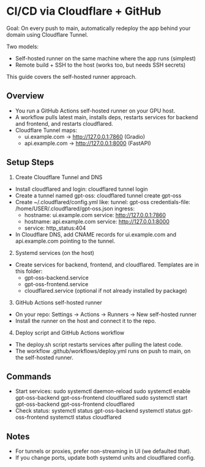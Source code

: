 # CI/CD via Cloudflare + GitHub

Goal: On every push to main, automatically redeploy the app behind your domain using Cloudflare Tunnel.

Two models:
- Self-hosted runner on the same machine where the app runs (simplest)
- Remote build + SSH to the host (works too, but needs SSH secrets)

This guide covers the self-hosted runner approach.

## Overview
- You run a GitHub Actions self-hosted runner on your GPU host.
- A workflow pulls latest main, installs deps, restarts services for backend and frontend, and restarts cloudflared.
- Cloudflare Tunnel maps:
  - ui.example.com -> http://127.0.0.1:7860 (Gradio)
  - api.example.com -> http://127.0.0.1:8000 (FastAPI)

## Setup Steps

1) Create Cloudflare Tunnel and DNS
- Install cloudflared and login:
  cloudflared tunnel login
- Create a tunnel named gpt-oss:
  cloudflared tunnel create gpt-oss
- Create ~/.cloudflared/config.yml like:
  tunnel: gpt-oss
  credentials-file: /home/USER/.cloudflared/gpt-oss.json
  ingress:
    - hostname: ui.example.com
      service: http://127.0.0.1:7860
    - hostname: api.example.com
      service: http://127.0.0.1:8000
    - service: http_status:404
- In Cloudflare DNS, add CNAME records for ui.example.com and api.example.com pointing to the tunnel.

2) Systemd services (on the host)
- Create services for backend, frontend, and cloudflared. Templates are in this folder:
  - gpt-oss-backend.service
  - gpt-oss-frontend.service
  - cloudflared.service (optional if not already installed by package)

3) GitHub Actions self-hosted runner
- On your repo: Settings → Actions → Runners → New self-hosted runner
- Install the runner on the host and connect it to the repo.

4) Deploy script and GitHub Actions workflow
- The deploy.sh script restarts services after pulling the latest code.
- The workflow .github/workflows/deploy.yml runs on push to main, on the self-hosted runner.

## Commands
- Start services:
  sudo systemctl daemon-reload
  sudo systemctl enable gpt-oss-backend gpt-oss-frontend cloudflared
  sudo systemctl start gpt-oss-backend gpt-oss-frontend cloudflared
- Check status:
  systemctl status gpt-oss-backend
  systemctl status gpt-oss-frontend
  systemctl status cloudflared

## Notes
- For tunnels or proxies, prefer non-streaming in UI (we defaulted that).
- If you change ports, update both systemd units and cloudflared config.
